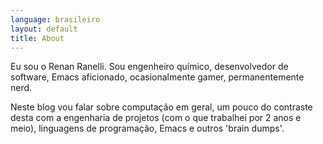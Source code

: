 ```yaml
---
language: brasileiro
layout: default
title: About
---
```


Eu sou o Renan Ranelli. Sou engenheiro químico, desenvolvedor de software,
Emacs aficionado, ocasionalmente gamer, permanentemente nerd.

Neste blog vou falar sobre computação em geral, um pouco do contraste desta com
a engenharia de projetos (com o que trabalhei por 2 anos e meio), linguagens de
programação, Emacs e outros 'brain dumps'.
